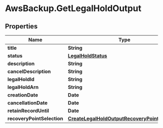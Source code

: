 # AwsBackup.GetLegalHoldOutput

## Properties

Name | Type | Description | Notes
------------ | ------------- | ------------- | -------------
**title** | **String** |  | [optional] 
**status** | [**LegalHoldStatus**](LegalHoldStatus.md) |  | [optional] 
**description** | **String** |  | [optional] 
**cancelDescription** | **String** |  | [optional] 
**legalHoldId** | **String** |  | [optional] 
**legalHoldArn** | **String** |  | [optional] 
**creationDate** | **Date** |  | [optional] 
**cancellationDate** | **Date** |  | [optional] 
**retainRecordUntil** | **Date** |  | [optional] 
**recoveryPointSelection** | [**CreateLegalHoldOutputRecoveryPointSelection**](CreateLegalHoldOutputRecoveryPointSelection.md) |  | [optional] 


